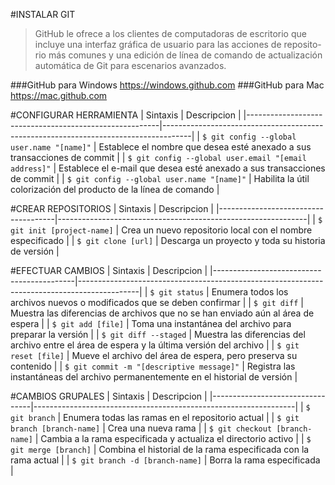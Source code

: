 #INSTALAR GIT
>GitHub le ofrece a los clientes de computadoras de escritorio que
incluye una interfaz gráfica de usuario para las acciones de reposito-
rio más comunes y una edición de línea de comando de actualización
automática de Git para escenarios avanzados.

###GitHub para Windows
https://windows.github.com
###GitHub para Mac
https://mac.github.com

#CONFIGURAR HERRAMIENTA
| Sintaxis                                               | Descripcion                                                                         |
|--------------------------------------------------------|-------------------------------------------------------------------------------------|
| `$ git config --global user.name "[name]"`             | Establece el nombre que desea esté anexado a sus transacciones de commit            |
| `$ git config --global user.email "[email address]"`   | Establece el e-mail que desea esté anexado a sus transacciones de commit            |
| `$ git config --global user.name "[name]"`             | Habilita la útil colorización del producto de la línea de comando                   |

#CREAR REPOSITORIOS
| Sintaxis                            | Descripcion                                                  |
|-------------------------------------|--------------------------------------------------------------|
| `$ git init [project-name]`         | Crea un nuevo repositorio local con el nombre especificado   |
| `$ git clone [url]`                 | Descarga un proyecto y toda su historia de versión           |

#EFECTUAR CAMBIOS
| Sintaxis                                  | Descripcion                                                                                 |
|-------------------------------------------|---------------------------------------------------------------------------------------------|
| `$ git status`                            | Enumera todos los archivos nuevos o modificados que se deben confirmar                      |
| `$ git diff`                              | Muestra las diferencias de archivos que no se han enviado aún al área de espera             |
| `$ git add [file]`                        | Toma una instantánea del archivo para preparar la versión                                   |
| `$ git diff --staged`                     | Muestra las diferencias del archivo entre el área de espera y la última versión del archivo |
| `$ git reset [file]`                      | Mueve el archivo del área de espera, pero preserva su contenido                             |
| `$ git commit -m "[descriptive message]"` | Registra las instantáneas del archivo permanentemente en el historial de versión            |

#CAMBIOS GRUPALES
| Sintaxis                        | Descripcion                                                     |
|---------------------------------|-----------------------------------------------------------------|
| `$ git branch`                  | Enumera todas las ramas en el repositorio actual                |
| `$ git branch [branch-name]`    | Crea una nueva rama                                             |
| `$ git checkout [branch-name]`  | Cambia a la rama especificada y actualiza el directorio activo  |
| `$ git merge [branch]`          | Combina el historial de la rama especificada con la rama actual |
| `$ git branch -d [branch-name]` | Borra la rama especificada                                      |

